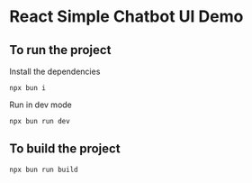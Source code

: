 # React Simple Chatbot UI Demo

## To run the project

Install the dependencies

```
npx bun i
```

Run in dev mode

```
npx bun run dev
```

## To build the project

```
npx bun run build
```
